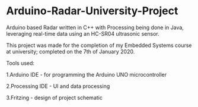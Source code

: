 # Arduino-Radar-University-Project
Arduino based Radar written in C++ with Processing being done in Java, leveraging real-time data using an HC-SR04 ultrasonic sensor.

This project was made for the completion of my Embedded Systems course at university; completed on the 7th of January 2020.

Tools used:

1.Arduino IDE - for programming the Arduino UNO microcontroller

2.Processing IDE - UI and data processing

3.Fritzing - design of project schematic



